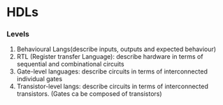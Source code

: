 # HDLs

### Levels
1. Behavioural Langs(describe inputs, outputs and expected behaviour)
2. RTL (Register transfer Language): describe hardware in terms of sequential and combinational circuits
3. Gate-level languages: describe circuits in terms of interconnected individual gates
4. Transistor-level langs: describe circuits in terms of interconnected transistors. (Gates ca be composed of transistors)